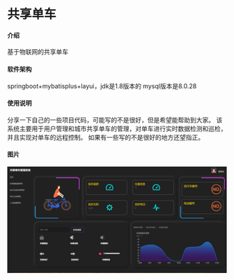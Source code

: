 # 共享单车 

#### 介绍
基于物联网的共享单车

#### 软件架构
springboot+mybatisplus+layui，jdk是1.8版本的  mysql版本是8.0.28

#### 使用说明

分享一下自己的一些项目代码，可能写的不是很好，但是希望能帮助到大家。
该系统主要用于用户管理和城市共享单车的管理，对单车进行实时数据检测和巡检，并且实现对单车的远程控制。
如果有一些写的不是很好的地方还望指正。

#### 图片
![输入图片说明](src/main/resources/static/images/image.png)

 